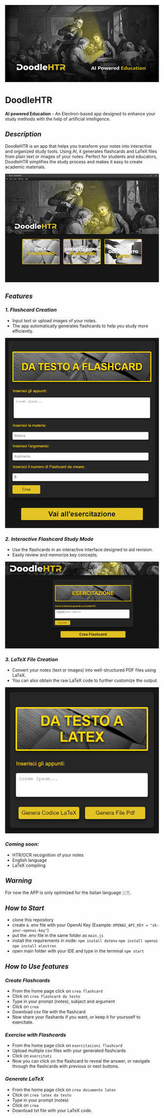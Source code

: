 <img src="app/images/banner/banner.jpg">

# **DoodleHTR**

**AI powered Education** - An Electron-based app designed to enhance your study methods with the help of artificial intelligence. 



## *Description*

DoodleHTR is an app that helps you transform your notes into interactive and organized study tools. Using AI, it generates flashcards and LaTeX files from plain text or images of your notes. Perfect for students and educators, DoodleHTR simplifies the study process and makes it easy to create academic materials.

![main screen](app/assets/main_screen.png)

## *Features*

### *1. Flashcard Creation*

- Input text or upload images of your notes.
- The app automatically generates flashcards to help you study more efficiently.

![create flashcard](app/assets/crea_flashcard_screen.png)


### *2. Interactive Flashcard Study Mode*

- Use the flashcards in an interactive interface designed to aid revision.
- Easily review and memorize key concepts.

![esercitazione flashcard](app/assets/esercitazione_screen.gif)


### *3. LaTeX File Creation*
- Convert your notes (text or images) into well-structured PDF files using LaTeX.
- You can also obtain the raw LaTeX code to further customize the output.

![latex screen](app/assets/latex_screen.png)


### *Coming soon:*
- HTR/OCR recognition of your notes
- English language
- LaTeX compiling

## *Warning*
For now the APP is only optimized for the italian language 🇮🇹.

## *How to Start*
- clone this repository
- create a .env file with your OpenAI Key (Example: `OPENAI_API_KEY = "sk-your-openai-key"`)
- put the .env file in the same folder as `main.js`
- install the requirements in node:
  `npm install dotenv`
  `npm install openai`
  `npm install electron`
- open main folder with your IDE and type in the terminal `npm start`

## *How to Use features*

### *Create Flashcards*
- From the home page click on `crea flashcard`
- Click on `crea flashcard da testo`
- Type in your prompt (notes), subject and argument
- Click on `crea`
- Download csv file with the flashcard
- Now share your flashards if you want, or keep it for yoursself to exercitate.

### *Exercise with Flashcards*
- From the home page click on `esercitazioni flashcard`
- Upload multiple csv files with your generated flashcards
- Click on `esercitati`
- Now you can click on the flashcard to reveal the answer, or navigate through the flashcards with previous or next buttons.

### *Generate LaTeX*
- From the home page click on `crea documento latex`
- Click on `crea latex da testo`
- Type in your prompt (notes)
- Click on `crea`
- Download txt file with your LaTeX code.
